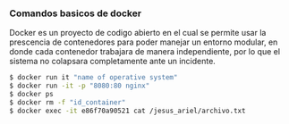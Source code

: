 ### Comandos basicos de docker 

 

Docker es un proyecto de codigo abierto en el cual se permite usar la prescencia de contenedores
para poder manejar un entorno modular, en donde cada contenedor trabajara de manera independiente,
por lo que el sistema no colapsara completamente ante un incidente.

 

```sh
$ docker run it "name of operative system"
$ docker run -it -p "8080:80 nginx"
$ docker ps
$ docker rm -f "id_container"
$ docker exec -it e86f70a90521 cat /jesus_ariel/archivo.txt


```
